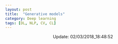 ```yaml
---
layout: post
title:  "Generative models"
category: Deep learning
tags: [DL, NLP, CV, CL]
---
```





<center> Update: 02/03/2018_18:48:52</center>

  	
